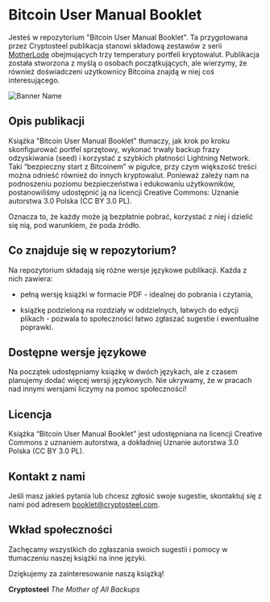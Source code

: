 # Bitcoin User Manual Booklet

Jesteś w repozytorium "Bitcoin User Manual Booklet". Ta przygotowana przez Cryptosteel publikacja stanowi składową zestawów z serii [MotherLode](https://cryptosteel.com/product/motherlode-crypto-starter-kit/) obejmujących trzy temperatury portfeli kryptowalut. Publikacja została stworzona z myślą o osobach początkujących, ale wierzymy, że również doświadczeni użytkownicy Bitcoina znajdą w niej coś interesującego.

![Banner Name](https://cryptosteel.com/wp-content/uploads/2019/10/cryptosteel-capsule-opening-wide.jpg)

## Opis publikacji

Książka "Bitcoin User Manual Booklet" tłumaczy, jak krok po kroku skonfigurować portfel sprzętowy, wykonać trwały backup frazy odzyskiwania (seed) i korzystać z szybkich płatności Lightning Network. Taki “bezpieczny start z Bitcoinem” w pigułce, przy czym większość treści można odnieść również do innych kryptowalut. Ponieważ zależy nam na podnoszeniu poziomu bezpieczeństwa i edukowaniu użytkowników, postanowiliśmy udostępnić ją na licencji Creative Commons: Uznanie autorstwa 3.0 Polska (CC BY 3.0 PL).

Oznacza to, że każdy może ją bezpłatnie pobrać, korzystać z niej i dzielić się nią, pod warunkiem, że poda źródło.


## Co znajduje się w repozytorium?

Na repozytorium składają się różne wersje językowe publikacji. Każda z nich zawiera:

- pełną wersję książki w formacie PDF - idealnej do pobrania i czytania,
    
- książkę podzieloną na rozdziały w oddzielnych, łatwych do edycji plikach - pozwala to społeczności łatwo zgłaszać sugestie i ewentualne poprawki.
   

## Dostępne wersje językowe

Na początek udostępniamy książkę w dwóch językach, ale z czasem planujemy dodać więcej wersji językowych. Nie ukrywamy, że w pracach nad innymi wersjami liczymy na pomoc społeczności!


## Licencja

Książka “Bitcoin User Manual Booklet” jest udostępniana na licencji Creative Commons z uznaniem autorstwa, a dokładniej Uznanie autorstwa 3.0 Polska (CC BY 3.0 PL).


## Kontakt z nami

Jeśli masz jakieś pytania lub chcesz zgłosić swoje sugestie, skontaktuj się z nami pod adresem booklet@cryptosteel.com.


## Wkład społeczności

Zachęcamy wszystkich do zgłaszania swoich sugestii i pomocy w tłumaczeniu naszej książki na inne języki.

Dziękujemy za zainteresowanie naszą książką!


**Cryptosteel**
*The Mother of All Backups*
